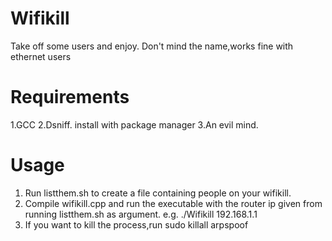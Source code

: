 # Wifikill
Take off some users and enjoy. Don't mind the name,works fine with ethernet users

# Requirements
  1.GCC 
  2.Dsniff. install with package manager
  3.An evil mind.
# Usage
1. Run listthem.sh to create a file containing people on your wifikill.
2. Compile wifikill.cpp and run the executable with the router ip given from
   running listthem.sh as argument. e.g. ./Wifikill 192.168.1.1
3. If you want to kill the process,run sudo killall arpspoof  
